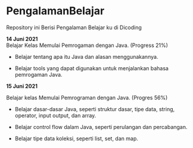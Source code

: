 # PengalamanBelajar
Repository ini Berisi Pengalaman Belajar ku di Dicoding

**14 Juni 2021**  
Belajar Kelas Memulai Pemrogaman dengan Java. (Progress 21%)
 * Belajar tentang apa itu Java dan alasan menggunakannya.
 
 * Belajar tools yang dapat digunakan untuk menjalankan bahasa pemrogaman Java. 

**15 Juni 2021**  

Belajar kelas Memulai Pemrograman dengan Java. (Progres 56%)

  * Belajar dasar-dasar Java, seperti struktur dasar, tipe data, string, operator, input output, dan array.

  * Belajar control flow dalam Java, seperti perulangan dan percabangan.

  * Belajar tipe data koleksi, seperti list, set, dan map.
